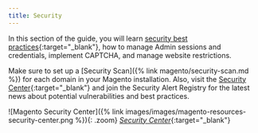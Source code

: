 ```yaml
---
title: Security
---
```


In this section of the guide, you will learn [security best practices](https://www.adobe.com/content/dam/cc/en/security/pdfs/Adobe-Magento-Commerce-Best-Practices-Guide.pdf){:target="_blank"}, how to manage Admin sessions and credentials, implement CAPTCHA, and manage website restrictions.

Make sure to set up a [Security Scan]({% link magento/security-scan.md %}) for each domain in your Magento installation. Also, visit the [Security Center][1]{:target="_blank"} and join the Security Alert Registry for the latest news about potential vulnerabilities and best practices.

![Magento Security Center]({% link images/images/magento-resources-security-center.png %}){: .zoom}
[_Security Center_][1]{:target="_blank"}

[1]: http://magento.com/security
